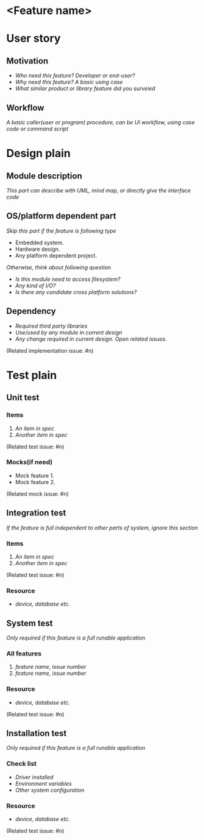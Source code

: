 \<Feature name>
===

# User story

## Motivation

- *Who need this feature? Developer or end-user?*
- *Why need this feature? A basic using case*
- *What similar product or library feature did you surveied*

## Workflow

*A basic caller(user or program) procedure, can be UI workflow, using case code or command script*

# Design plain

## Module description 

*This part can describe with UML, mind map, or directly give the interface code* 

## OS/platform dependent part

*Skip this part if the feature is following type*
- Embedded system.
- Hardware design.
- Any platform dependent project.

*Otherwise, think about following question*
- *Is this module need to access filesystem?*
- *Any kind of I/O?*
- *Is there any candidate cross platform solutions?*

## Dependency

* *Required third party libraries*
* *Use/used by any module in current design*
* *Any change required in current design. Open related issues.*

(Related implementation issue: #n)

# Test plain

## Unit test

### Items

1. *An item in spec*
2. *Another item in spec*

(Related test issue: #n)

### Mocks(if need)

* Mock feature 1.
* Mock feature 2.

(Related mock issue: #n)

## Integration test 

*If the feature is full independent to other parts of system, ignore this section*

### Items

1. *An item in spec*
2. *Another item in spec*

(Related test issue: #n)

### Resource

* *device, database etc.*


## System test

*Only required if this feature is a full runable application*

### All features

1. *feature name, issue number*
2. *feature name, issue number*

### Resource

* *device, database etc.*

(Related test issue: #n)

## Installation test

*Only required if this feature is a full runable application*

### Check list

* *Driver installed*
* *Environment variables*
* *Other system configuration*

### Resource

* *device, database etc.*

(Related test issue: #n)